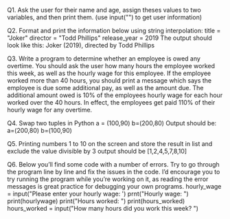 Q1. Ask the user for their name and age, assign theses values to two variables, and then print them. (use input("") to get user information)



Q2. Format and print the information below using string interpolation:
   title = "Joker"
   director = "Todd Phillips"
   release_year = 2019
   The output should look like this:
   Joker (2019), directed by Todd Phillips



Q3. Write a program to determine whether an employee is owed any overtime. You should ask the user how many hours the employee worked this week, as well as the hourly wage for this employee.
If the employee worked more than 40 hours, you should print a message which says the employee is due some additional pay, as well as the amount due. The additional amount owed is 10% of the employees hourly wage for each hour worked over the 40 hours. In effect, the employees get paid 110% of their hourly wage for any overtime.



Q4. Swap two tuples in Python
a = (100,90)
b=(200,80)
Output should be:
a=(200,80)
b=(100,90)



Q5. Printing numbers 1 to 10 on the screen and store the result in list and exclude the value divisible by 3 output should be
[1,2,4,5,7,8,10]



Q6. Below you’ll find some code with a number of errors. Try to go through the program line by line and fix the issues in the code. I’d encourage you to try running the program while you’re working on it, as reading the error messages is great practice for debugging your own programs.
hourly_wage = input("Please enter your hourly wage: ')
prnt("Hourly wage: ")
print(hourlywage)
print("Hours worked: ")
print(hours_worked)
hours_worked = input("How many hours did you work this week? ")